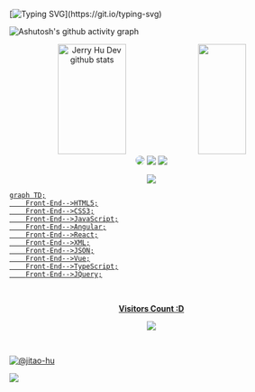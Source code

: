 <!-- ### Hi there 👋 -->

<!-- Welcome Section-->
[![Typing SVG](https://readme-typing-svg.herokuapp.com?font=Fira+Code&size=30&duration=3000&pause=1000&center=true&vCenter=true&width=1000&lines=Hi+there+%F0%9F%91%8B;I'm+Jerry+from+Waterloo;A+second+year+ECE+student;Welcome!)](https://git.io/typing-svg)

<!--Graph-->
![Ashutosh's github activity graph](https://github-readme-activity-graph.cyclic.app/graph?username=jitao-hu&bg_color=0d1117&color=ffffff&line=00b3ff&point=f9fafa&area=true&hide_border=true)

<!--Skill And More Information--> 
<div align="center">  
  <img width="49%" height="195px" src="https://github-readme-stats.vercel.app/api?username=jitao-hu&show_icons=true&count_private=true&hide_border=true&title_color=00b3ff&icon_color=00b4ff&text_color=c9d1d9&bg_color=0d1117" alt="Jerry Hu Dev github stats" /> 
  <img width="41%" height="195px" src="https://github-readme-stats.vercel.app/api/top-langs/?username=jitao-hu&layout=compact&hide_border=true&title_color=00b3ff&text_color=00b4ff&bg_color=0d1117" />
</div>

<!--Social Media-->  
<div align="center"> 
 <a href="https://github.com/Jitao-Hu/Jitao-Hu/edit/main/README.md" target="_blank"><img src="https://img.shields.io/badge/-j376hu@uwaterloo.ca-b56576?style=for-the-badge&logoColor=white" style="border-radius: 30px"></a> 
<a href="https://www.linkedin.com/in/jerryhu-jt" target="_blank"><img src="https://img.shields.io/badge/-linkedin-0077b5?style=for-the-badge&logo=linkedin&logoColor=white" ></a>
 <a href="https://github.com/Jitao-Hu/Jitao-Hu/edit/main/README.md" target="_blank"><img src="https://img.shields.io/badge/-226--792--8800-%23E4405F?style=for-the-badge&logoColor=white"</a>

 </div>
  
 <!--Total Contributions--> 
 <p align="center">
<img  src="https://github-readme-streak-stats.herokuapp.com?user=jitao-hu&theme=tokyonight_duo&hide_border=true"
</p>

   <!--Front End-->
```mermaid
graph TD;
    Front-End-->HTML5;
    Front-End-->CSS3;
    Front-End-->JavaScript;
    Front-End-->Angular;
    Front-End-->React;
    Front-End-->XML;
    Front-End-->JSON;
    Front-End-->Vue;
    Front-End-->TypeScript;
    Front-End-->JQuery;
   ```
   
 <!--Coordenadas de Rio Preto - My Home-->
  
<!--  ```geojson
{
  "type": "FeatureCollection",
  "features": [
    {
      "type": "Feature",
      "id": 1,
      "properties": {
        "ID": 0
      },
      "geometry": {
        "type": "Polygon",
        "coordinates": [
          [
              [-78,-11.9],
              [-76.9,-11.9],
              [-76.9,-11.9],
              [-78,-11.9],
              [-78,-11.9]
          ]
        ]
      }
    }
  ]
}
``` -->
<!--Final do Contador de Visitas-->   
<div align="center">
<br><p align="centre"><b>Visitors Count :D </b></p>  
<p align="center"><img align="center" src="https://profile-counter.glitch.me/{jitao-hu}/count.svg" /></p> 
<br>
</div>
  
<!--- Country ---> 
<a href="https://solo.to/bastndev"><img src="https://s01.flagcounter.com/countxl/41uN/bg_0D1117/txt_FFFFFF/border_0D1117/columns_8/maxflags_250/viewers_3/labels_1/pageviews_0/flags_0/percent_1/" alt="@jitao-hu" border="0"></a>
  
<!-- <a href="https://solo.to/bastndev"><img src="https://s01.flagcounter.com/countxl/41uN/bg_0D1117/txt_FFFFFF/border_0D1117/columns_8/maxflags_16/viewers_0/labels_1/pageviews_0/flags_0/percent_0/" alt="@bastndev" border="0"></a> -->
  
<!-- <a href="https://info.flagcounter.com/41uN"><img src="https://s01.flagcounter.com/countxl/41uN/bg_0D1117/txt_FFFFFF/border_0D1117/columns_8/maxflags_16/viewers_0/labels_1/pageviews_0/flags_0/percent_0/" alt="Flag Counter" border="0"></a> --> 

  
 <!--Sneek Gusano-->
![](https://github.com/Platane/snk/raw/output/github-contribution-grid-snake.svg)

<!--
**Jitao-Hu/Jitao-Hu** is a ✨ _special_ ✨ repository because its `README.md` (this file) appears on your GitHub profile.

Here are some ideas to get you started:

- 🔭 I’m currently working on ...
- 🌱 I’m currently learning ...
- 👯 I’m looking to collaborate on ...
- 🤔 I’m looking for help with ...
- 💬 Ask me about ...
- 📫 How to reach me: ...
- 😄 Pronouns: ...
- ⚡ Fun fact: ...
-->
